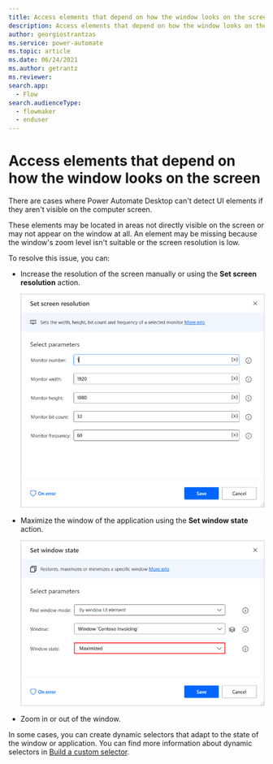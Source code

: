 ```yaml
---
title: Access elements that depend on how the window looks on the screen | Microsoft Docs
description: Access elements that depend on how the window looks on the screen	
author: georgiostrantzas
ms.service: power-automate
ms.topic: article
ms.date: 06/24/2021
ms.author: getrantz
ms.reviewer:
search.app: 
  - Flow
search.audienceType: 
  - flowmaker
  - enduser
---
```


# Access elements that depend on how the window looks on the screen	

There are cases where Power Automate Desktop can't detect UI elements if they aren't visible on the computer screen.

These elements may be located in areas not directly visible on the screen or may not appear on the window at all. An element may be missing because the window's zoom level isn't suitable or the screen resolution is low.

To resolve this issue, you can:

- Increase the resolution of the screen manually or using the **Set screen resolution** action.

    ![The Set screen resolution action.](media/access-elements-depend-window/set-screen-resolution-action.png)

- Maximize the window of the application using the **Set window state** action.

    ![The Set window state action.](media/access-elements-depend-window/set-window-state-action.png)

- Zoom in or out of the window.

In some cases, you can create dynamic selectors that adapt to the state of the window or application. You can find more information about dynamic selectors in [Build a custom selector](..\build-custom-selectors.md).